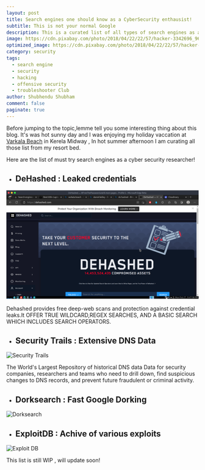 ```yaml
---
layout: post
title: Search engines one should know as a CyberSecurity enthausist!
subtitle: This is not your normal Google
description: This is a curated list of all types of search engines as a cybersecurity one should explore !
image: https://cdn.pixabay.com/photo/2018/04/22/22/57/hacker-3342696_960_720.jpg
optimized_image: https://cdn.pixabay.com/photo/2018/04/22/22/57/hacker-3342696_960_720.jpg
category: security
tags:
  - search engine
  - security
  - hacking
  - offensive security
  - troubleshooter Club
author: Shubhendu Shubham
comment: false
paginate: true
---
```


Before jumping to the topic,lemme tell you some interesting thing about this blog. It's was hot sunny day and I was enjoying my holiday vaccation at [Varkala Beach](https://www.keralatourism.org/destination/varkala-beach/328/) in Kerela Midway , In hot summer afternoon I am curating all those list from my resort bed.

Here are the list of must try search engines as a cyber security researcher! 

* ## DeHashed : Leaked credentials 

![Dehashed](/assets/img/s/1.png)

Dehashed provides free deep-web scans and protection against credential leaks.It OFFER TRUE WILDCARD,REGEX SEARCHES, AND A BASIC SEARCH WHICH INCLUDES SEARCH OPERATORS.

* ## Security Trails : Extensive DNS Data 

![Security Trails](https://res.cloudinary.com/hugs4bugs/image/upload/v1677516150/search%20engien/2_wd3q30.png)

The World's Largest Repository of historical DNS data
Data for security companies, researchers and teams who need to drill down, find suspicious changes to DNS records, and prevent future fraudulent or criminal activity.

* ## Dorksearch : Fast Google Dorking 

![Dorksearch](https://res.cloudinary.com/hugs4bugs/image/upload/v1677516633/search%20engien/Screenshot_at_2023-02-27_22-16-47_xnp6at.png)


* ## ExploitDB : Achive of various exploits

![Exploit DB ](https://res.cloudinary.com/hugs4bugs/image/upload/v1677517237/search%20engien/3_tn9dy8.png)




This list is still WIP , will update soon! 